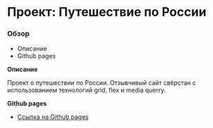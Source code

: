 # Проект: Путешествие по России

### Обзор
* Описание
* Github pages

**Описание**

Проект о путешествии по России. 
Отзывчивый сайт свёрcтан с использованием технологий grid, flex и media querry.

**Github pages**

* [Ссылка на Github pages](https://timabuev.github.io/russian-travel/)


